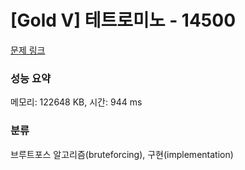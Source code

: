 # [Gold V] 테트로미노 - 14500 

[문제 링크](https://www.acmicpc.net/problem/14500) 

### 성능 요약

메모리: 122648 KB, 시간: 944 ms

### 분류

브루트포스 알고리즘(bruteforcing), 구현(implementation)


